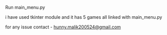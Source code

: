 Run main_menu.py

i have used tkinter module and it has 5 games all linked with main_menu.py

for any issue contact - hunny.malik200524@gmail.com
